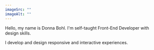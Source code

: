 ```yaml
---
imageSrc: ""
imageAlt: ""
---
```


Hello, my name is Donna Bohl. I'm self-taught Front-End Developer with design skills.

I develop and design responsive and interactive experiences.
 
 <a href="">

